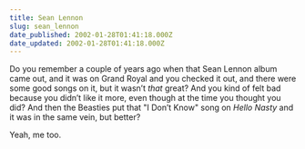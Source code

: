 ```yaml
---
title: Sean Lennon
slug: sean_lennon
date_published: 2002-01-28T01:41:18.000Z
date_updated: 2002-01-28T01:41:18.000Z
---
```


Do you remember a couple of years ago when that Sean Lennon album came out, and it was on Grand Royal and you checked it out, and there were some good songs on it, but it wasn’t *that* great? And you kind of felt bad because you didn’t like it more, even though at the time you thought you did? And then the Beasties put that "I Don’t Know" song on *Hello Nasty* and it was in the same vein, but better?

Yeah, me too.
